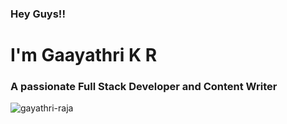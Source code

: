 <h3 align="left"> Hey Guys!! </h3>
<h1 align="left"> I'm Gaayathri K R</h1>
<h3 align="left">A passionate Full Stack Developer and Content Writer</h3>




<p color="balck"><img align="center" src="https://github-readme-streak-stats.herokuapp.com/?user=gayathri-raja&" alt="gayathri-raja" /></p>


